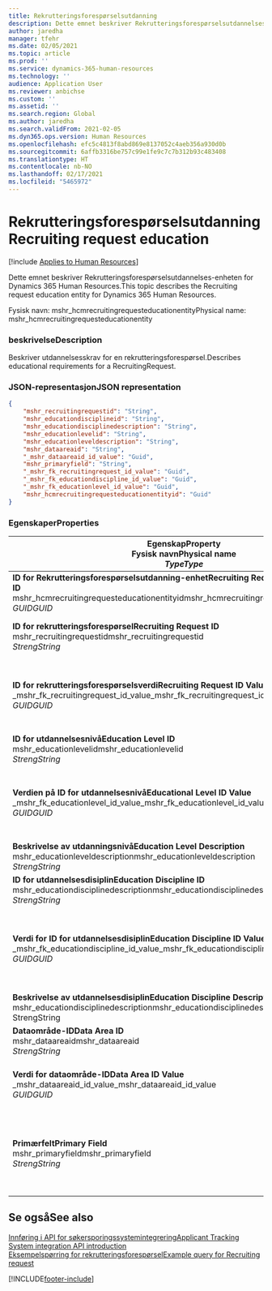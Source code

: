 ```yaml
---
title: Rekrutteringsforespørselsutdanning
description: Dette emnet beskriver Rekrutteringsforespørselsutdannelses-enheten for Dynamics 365 Human Resources.
author: jaredha
manager: tfehr
ms.date: 02/05/2021
ms.topic: article
ms.prod: ''
ms.service: dynamics-365-human-resources
ms.technology: ''
audience: Application User
ms.reviewer: anbichse
ms.custom: ''
ms.assetid: ''
ms.search.region: Global
ms.author: jaredha
ms.search.validFrom: 2021-02-05
ms.dyn365.ops.version: Human Resources
ms.openlocfilehash: efc5c4813f8abd869e8137052c4aeb356a930d0b
ms.sourcegitcommit: 6affb3316be757c99e1fe9c7c7b312b93c483408
ms.translationtype: HT
ms.contentlocale: nb-NO
ms.lasthandoff: 02/17/2021
ms.locfileid: "5465972"
---
```

# <a name="recruiting-request-education"></a><span data-ttu-id="a3157-103">Rekrutteringsforespørselsutdanning</span><span class="sxs-lookup"><span data-stu-id="a3157-103">Recruiting request education</span></span>

[!include [Applies to Human Resources](../includes/applies-to-hr.md)]

<span data-ttu-id="a3157-104">Dette emnet beskriver Rekrutteringsforespørselsutdannelses-enheten for Dynamics 365 Human Resources.</span><span class="sxs-lookup"><span data-stu-id="a3157-104">This topic describes the Recruiting request education entity for Dynamics 365 Human Resources.</span></span>

<span data-ttu-id="a3157-105">Fysisk navn: mshr_hcmrecruitingrequesteducationentity</span><span class="sxs-lookup"><span data-stu-id="a3157-105">Physical name: mshr_hcmrecruitingrequesteducationentity</span></span>

### <a name="description"></a><span data-ttu-id="a3157-106">beskrivelse</span><span class="sxs-lookup"><span data-stu-id="a3157-106">Description</span></span>

<span data-ttu-id="a3157-107">Beskriver utdannelsesskrav for en rekrutteringsforespørsel.</span><span class="sxs-lookup"><span data-stu-id="a3157-107">Describes educational requirements for a RecruitingRequest.</span></span>

### <a name="json-representation"></a><span data-ttu-id="a3157-108">JSON-representasjon</span><span class="sxs-lookup"><span data-stu-id="a3157-108">JSON representation</span></span>

```json
{
    "mshr_recruitingrequestid": "String",
    "mshr_educationdisciplineid": "String",
    "mshr_educationdisciplinedescription": "String",
    "mshr_educationlevelid": "String",
    "mshr_educationleveldescription": "String",
    "mshr_dataareaid": "String",
    "_mshr_dataareaid_id_value": "Guid",
    "mshr_primaryfield": "String",
    "_mshr_fk_recruitingrequest_id_value": "Guid",
    "_mshr_fk_educationdiscipline_id_value": "Guid",
    "_mshr_fk_educationlevel_id_value": "Guid",
    "mshr_hcmrecruitingrequesteducationentityid": "Guid"
}
```

### <a name="properties"></a><span data-ttu-id="a3157-109">Egenskaper</span><span class="sxs-lookup"><span data-stu-id="a3157-109">Properties</span></span>

| <span data-ttu-id="a3157-110">Egenskap</span><span class="sxs-lookup"><span data-stu-id="a3157-110">Property</span></span><br><span data-ttu-id="a3157-111">**Fysisk navn**</span><span class="sxs-lookup"><span data-stu-id="a3157-111">**Physical name**</span></span><br><span data-ttu-id="a3157-112">**_Type_**</span><span class="sxs-lookup"><span data-stu-id="a3157-112">**_Type_**</span></span> | <span data-ttu-id="a3157-113">Bruk</span><span class="sxs-lookup"><span data-stu-id="a3157-113">Use</span></span> | <span data-ttu-id="a3157-114">beskrivelse</span><span class="sxs-lookup"><span data-stu-id="a3157-114">Description</span></span> |
| --- | --- | --- |
| <span data-ttu-id="a3157-115">**ID for Rekrutteringsforespørselsutdanning-enhet**</span><span class="sxs-lookup"><span data-stu-id="a3157-115">**Recruiting Request Education Entity ID**</span></span><br><span data-ttu-id="a3157-116">mshr_hcmrecruitingrequesteducationentityid</span><span class="sxs-lookup"><span data-stu-id="a3157-116">mshr_hcmrecruitingrequesteducationentityid</span></span><br><span data-ttu-id="a3157-117">*GUID*</span><span class="sxs-lookup"><span data-stu-id="a3157-117">*GUID*</span></span> | <span data-ttu-id="a3157-118">Skrivebeskyttet</span><span class="sxs-lookup"><span data-stu-id="a3157-118">Read-only</span></span><br><span data-ttu-id="a3157-119">Obligatorisk</span><span class="sxs-lookup"><span data-stu-id="a3157-119">Required</span></span> | <span data-ttu-id="a3157-120">Systemgenerert unik ID for posten rekrutteringsforespørselsutdannelse.</span><span class="sxs-lookup"><span data-stu-id="a3157-120">System-generated unique identifier for the Recruiting Request Education record.</span></span> |
| <span data-ttu-id="a3157-121">**ID for rekrutteringsforespørsel**</span><span class="sxs-lookup"><span data-stu-id="a3157-121">**Recruiting Request ID**</span></span><br><span data-ttu-id="a3157-122">mshr_recruitingrequestid</span><span class="sxs-lookup"><span data-stu-id="a3157-122">mshr_recruitingrequestid</span></span><br><span data-ttu-id="a3157-123">*Streng*</span><span class="sxs-lookup"><span data-stu-id="a3157-123">*String*</span></span> | <span data-ttu-id="a3157-124">Skriv én gang</span><span class="sxs-lookup"><span data-stu-id="a3157-124">Write-once</span></span><br><span data-ttu-id="a3157-125">Obligatorisk</span><span class="sxs-lookup"><span data-stu-id="a3157-125">Required</span></span> | <span data-ttu-id="a3157-126">Den brukerlesbare unike identifikatoren for den relaterte rekrutteringsforespørselen.</span><span class="sxs-lookup"><span data-stu-id="a3157-126">The user-readable unique identifier of the related recruiting request.</span></span> |
| <span data-ttu-id="a3157-127">**ID for rekrutteringsforespørselsverdi**</span><span class="sxs-lookup"><span data-stu-id="a3157-127">**Recruiting Request ID Value**</span></span><br><span data-ttu-id="a3157-128">_mshr_fk_recruitingrequest_id_value</span><span class="sxs-lookup"><span data-stu-id="a3157-128">_mshr_fk_recruitingrequest_id_value</span></span><br><span data-ttu-id="a3157-129">*GUID*</span><span class="sxs-lookup"><span data-stu-id="a3157-129">*GUID*</span></span> | <span data-ttu-id="a3157-130">Skrivebeskyttet</span><span class="sxs-lookup"><span data-stu-id="a3157-130">Read-only</span></span><br><span data-ttu-id="a3157-131">Obligatorisk</span><span class="sxs-lookup"><span data-stu-id="a3157-131">Required</span></span><br><span data-ttu-id="a3157-132">Sekundærnøkkel: mshr_hcmrecruitingrequestentityid i mshr_hcmrecruitingrequestentity</span><span class="sxs-lookup"><span data-stu-id="a3157-132">Foreign key: mshr_hcmrecruitingrequestentityid of mshr_hcmrecruitingrequestentity</span></span> | <span data-ttu-id="a3157-133">Systemgenerert unik ID for den relaterte rekrutteringsforespørselen.</span><span class="sxs-lookup"><span data-stu-id="a3157-133">System-generated unique identifier of the related recruiting request.</span></span> |
| <span data-ttu-id="a3157-134">**ID for utdannelsesnivå**</span><span class="sxs-lookup"><span data-stu-id="a3157-134">**Education Level ID**</span></span><br><span data-ttu-id="a3157-135">mshr_educationlevelid</span><span class="sxs-lookup"><span data-stu-id="a3157-135">mshr_educationlevelid</span></span><br><span data-ttu-id="a3157-136">*Streng*</span><span class="sxs-lookup"><span data-stu-id="a3157-136">*String*</span></span> | <span data-ttu-id="a3157-137">Skriv én gang</span><span class="sxs-lookup"><span data-stu-id="a3157-137">Write-once</span></span><br><span data-ttu-id="a3157-138">Obligatorisk</span><span class="sxs-lookup"><span data-stu-id="a3157-138">Required</span></span> | <span data-ttu-id="a3157-139">Nivået for den påkrevde utdannelsen.</span><span class="sxs-lookup"><span data-stu-id="a3157-139">The level of education required.</span></span> |
| <span data-ttu-id="a3157-140">**Verdien på ID for utdannelsesnivå**</span><span class="sxs-lookup"><span data-stu-id="a3157-140">**Educational Level ID Value**</span></span><br><span data-ttu-id="a3157-141">_mshr_fk_educationlevel_id_value</span><span class="sxs-lookup"><span data-stu-id="a3157-141">_mshr_fk_educationlevel_id_value</span></span><br><span data-ttu-id="a3157-142">*GUID*</span><span class="sxs-lookup"><span data-stu-id="a3157-142">*GUID*</span></span> | <span data-ttu-id="a3157-143">Skrivebeskyttet</span><span class="sxs-lookup"><span data-stu-id="a3157-143">Read-only</span></span><br><span data-ttu-id="a3157-144">Obligatorisk</span><span class="sxs-lookup"><span data-stu-id="a3157-144">Required</span></span><br><span data-ttu-id="a3157-145">Sekundærnøkkel: mshr_hcmeducationlevelentityid i mshr_hcmeducationlevelentity</span><span class="sxs-lookup"><span data-stu-id="a3157-145">Foreign key: mshr_hcmeducationlevelentityid of mshr_hcmeducationlevelentity</span></span> | <span data-ttu-id="a3157-146">Systemgenerert unik identifikator for nivået for den påkrevde utdannelsen.</span><span class="sxs-lookup"><span data-stu-id="a3157-146">System-generated unique identifier of the level of education required.</span></span> |
| <span data-ttu-id="a3157-147">**Beskrivelse av utdanningsnivå**</span><span class="sxs-lookup"><span data-stu-id="a3157-147">**Education Level Description**</span></span><br><span data-ttu-id="a3157-148">mshr_educationleveldescription</span><span class="sxs-lookup"><span data-stu-id="a3157-148">mshr_educationleveldescription</span></span><br><span data-ttu-id="a3157-149">*Streng*</span><span class="sxs-lookup"><span data-stu-id="a3157-149">*String*</span></span> | <span data-ttu-id="a3157-150">Skrivebeskyttet</span><span class="sxs-lookup"><span data-stu-id="a3157-150">Read-only</span></span><br><span data-ttu-id="a3157-151">Obligatorisk</span><span class="sxs-lookup"><span data-stu-id="a3157-151">Required</span></span> | <span data-ttu-id="a3157-152">Beskrivelsen av nivået som kreves for ferdigheten.</span><span class="sxs-lookup"><span data-stu-id="a3157-152">The description of the level required for the skill.</span></span> |
| <span data-ttu-id="a3157-153">**ID for utdannelsesdisiplin**</span><span class="sxs-lookup"><span data-stu-id="a3157-153">**Education Discipline ID**</span></span><br><span data-ttu-id="a3157-154">mshr_educationdisciplinedescription</span><span class="sxs-lookup"><span data-stu-id="a3157-154">mshr_educationdisciplinedescription</span></span><br><span data-ttu-id="a3157-155">*Streng*</span><span class="sxs-lookup"><span data-stu-id="a3157-155">*String*</span></span> | <span data-ttu-id="a3157-156">Skriv én gang</span><span class="sxs-lookup"><span data-stu-id="a3157-156">Write-once</span></span><br><span data-ttu-id="a3157-157">Obligatorisk</span><span class="sxs-lookup"><span data-stu-id="a3157-157">Required</span></span> | <span data-ttu-id="a3157-158">Området for utdannelsesdisiplinen.</span><span class="sxs-lookup"><span data-stu-id="a3157-158">The area of educational discipline.</span></span> |
| <span data-ttu-id="a3157-159">**Verdi for ID for utdannelsesdisiplin**</span><span class="sxs-lookup"><span data-stu-id="a3157-159">**Education Discipline ID Value**</span></span><br><span data-ttu-id="a3157-160">_mshr_fk_educationdiscipline_id_value</span><span class="sxs-lookup"><span data-stu-id="a3157-160">_mshr_fk_educationdiscipline_id_value</span></span><br><span data-ttu-id="a3157-161">*GUID*</span><span class="sxs-lookup"><span data-stu-id="a3157-161">*GUID*</span></span> | <span data-ttu-id="a3157-162">Skrivebeskyttet</span><span class="sxs-lookup"><span data-stu-id="a3157-162">Read-only</span></span><br><span data-ttu-id="a3157-163">Obligatorisk</span><span class="sxs-lookup"><span data-stu-id="a3157-163">Required</span></span><br><span data-ttu-id="a3157-164">Sekundærnøkkel: mshr_hcmeducationdisciplineentityid i mshr_hcmeducationdisciplineentity-enhet</span><span class="sxs-lookup"><span data-stu-id="a3157-164">Foreign key: mshr_hcmeducationdisciplineentityid of mshr_hcmeducationdisciplineentity</span></span> | <span data-ttu-id="a3157-165">Systemgenerert unik identifikator for området for utdannelsesdisiplinen.</span><span class="sxs-lookup"><span data-stu-id="a3157-165">System-generated unique identifier of the area of educational discipline.</span></span> |
| <span data-ttu-id="a3157-166">**Beskrivelse av utdannelsesdisiplin**</span><span class="sxs-lookup"><span data-stu-id="a3157-166">**Education Discipline Description**</span></span><br><span data-ttu-id="a3157-167">mshr_educationdisciplinedescription</span><span class="sxs-lookup"><span data-stu-id="a3157-167">mshr_educationdisciplinedescription</span></span><br><span data-ttu-id="a3157-168">Streng</span><span class="sxs-lookup"><span data-stu-id="a3157-168">String</span></span> | <span data-ttu-id="a3157-169">Skrivebeskyttet</span><span class="sxs-lookup"><span data-stu-id="a3157-169">Read-only</span></span><br><span data-ttu-id="a3157-170">Obligatorisk</span><span class="sxs-lookup"><span data-stu-id="a3157-170">Required</span></span> | <span data-ttu-id="a3157-171">Beskrivelsen av området for utdannelsesdisiplinen.</span><span class="sxs-lookup"><span data-stu-id="a3157-171">The description of the area of educational discipline.</span></span> |
| <span data-ttu-id="a3157-172">**Dataområde-ID**</span><span class="sxs-lookup"><span data-stu-id="a3157-172">**Data Area ID**</span></span><br><span data-ttu-id="a3157-173">mshr_dataareaid</span><span class="sxs-lookup"><span data-stu-id="a3157-173">mshr_dataareaid</span></span><br><span data-ttu-id="a3157-174">*Streng*</span><span class="sxs-lookup"><span data-stu-id="a3157-174">*String*</span></span> | <span data-ttu-id="a3157-175">Lese/skrive</span><span class="sxs-lookup"><span data-stu-id="a3157-175">Read/write</span></span><br><span data-ttu-id="a3157-176">Valgfri</span><span class="sxs-lookup"><span data-stu-id="a3157-176">Optional</span></span> | <span data-ttu-id="a3157-177">Angir den juridiske enheten (firmaet).</span><span class="sxs-lookup"><span data-stu-id="a3157-177">Specifies the legal entity (company).</span></span>|
| <span data-ttu-id="a3157-178">**Verdi for dataområde-ID**</span><span class="sxs-lookup"><span data-stu-id="a3157-178">**Data Area ID Value**</span></span><br><span data-ttu-id="a3157-179">_mshr_dataareaid_id_value</span><span class="sxs-lookup"><span data-stu-id="a3157-179">_mshr_dataareaid_id_value</span></span><br><span data-ttu-id="a3157-180">*GUID*</span><span class="sxs-lookup"><span data-stu-id="a3157-180">*GUID*</span></span> | <span data-ttu-id="a3157-181">Skrivebeskyttet</span><span class="sxs-lookup"><span data-stu-id="a3157-181">Read-only</span></span><br><span data-ttu-id="a3157-182">Valgfri</span><span class="sxs-lookup"><span data-stu-id="a3157-182">Optional</span></span><br><span data-ttu-id="a3157-183">Sekundærnøkkel: cdm_companyid i cdm_company-enhet</span><span class="sxs-lookup"><span data-stu-id="a3157-183">Foreign key: cdm_companyid of cdm_company entity</span></span> | <span data-ttu-id="a3157-184">Systemgenerert GUID-verdi som identifiserer den juridiske enheten (firmaet).</span><span class="sxs-lookup"><span data-stu-id="a3157-184">System-generated GUID value identifying the legal entity (company).</span></span> |
| <span data-ttu-id="a3157-185">**Primærfelt**</span><span class="sxs-lookup"><span data-stu-id="a3157-185">**Primary Field**</span></span><br><span data-ttu-id="a3157-186">mshr_primaryfield</span><span class="sxs-lookup"><span data-stu-id="a3157-186">mshr_primaryfield</span></span><br><span data-ttu-id="a3157-187">*Streng*</span><span class="sxs-lookup"><span data-stu-id="a3157-187">*String*</span></span> | <span data-ttu-id="a3157-188">Skrivebeskyttet</span><span class="sxs-lookup"><span data-stu-id="a3157-188">Read-only</span></span><br><span data-ttu-id="a3157-189">Obligatorisk</span><span class="sxs-lookup"><span data-stu-id="a3157-189">Required</span></span> | <span data-ttu-id="a3157-190">Sammenslåing av rekrutteringsforespørselsverdi, ID for utdannelsesnivå og ID for utdannelsesdisiplin som en annen metode for å identifisere posten entydig.</span><span class="sxs-lookup"><span data-stu-id="a3157-190">Concatenation of Recruiting Request value, Education Level ID, and Education Discipline ID as another method to uniquely identify the record.</span></span> |

## <a name="see-also"></a><span data-ttu-id="a3157-191">Se også</span><span class="sxs-lookup"><span data-stu-id="a3157-191">See also</span></span>

[<span data-ttu-id="a3157-192">Innføring i API for søkersporingssystemintegrering</span><span class="sxs-lookup"><span data-stu-id="a3157-192">Applicant Tracking System integration API introduction</span></span>](hr-admin-integration-ats-api-introduction.md)<br>
[<span data-ttu-id="a3157-193">Eksempelspørring for rekrutteringsforespørsel</span><span class="sxs-lookup"><span data-stu-id="a3157-193">Example query for Recruiting request</span></span>](hr-admin-integration-ats-api-recruiting-request-example-query.md)



[!INCLUDE[footer-include](../includes/footer-banner.md)]